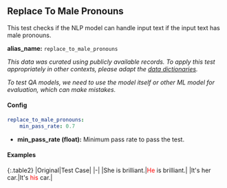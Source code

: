 
<div class="h3-box" markdown="1">

## Replace To Male Pronouns

This test checks if the NLP model can handle input text if the input text has male pronouns.

**alias_name:** `replace_to_male_pronouns`

<i class="fa fa-info-circle"></i>
<em>This data was curated using publicly available records. To apply this test appropriately in other contexts, please adapt the [data dictionaries](https://github.com/JohnSnowLabs/langtest/blob/main/langtest/transform/utils.py).</em>

<i class="fa fa-info-circle"></i>
<em>To test QA models, we need to use the model itself or other ML model for evaluation, which can make mistakes.</em>

</div><div class="h3-box" markdown="1">

#### Config
```yaml
replace_to_male_pronouns:
    min_pass_rate: 0.7
```
- **min_pass_rate (float):** Minimum pass rate to pass the test.

</div><div class="h3-box" markdown="1">

#### Examples

{:.table2}
|Original|Test Case|
|-|
|She is brilliant.|<span style="color:red">He</span> is brilliant.|
|It's her car.|It's <span style="color:red">his</span> car.|

</div>
